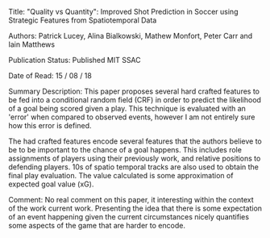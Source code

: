 
Title: "Quality vs Quantity": Improved Shot Prediction in Soccer using Strategic
Features from Spatiotemporal Data

Authors: Patrick Lucey, Alina Bialkowski, Mathew Monfort, Peter Carr and Iain
Matthews 

Publication Status: Published MIT SSAC

Date of Read:  15 / 08 / 18

Summary Description: This paper proposes several hard crafted features to be
fed into a  conditional random field (CRF) in order to predict the likelihood of
a goal being scored given a play. This technique is evaluated with an 'error'
when compared to observed events, however I am not entirely sure how this error
is defined.

 The had crafted features encode several features that the authors believe to be
to be important to the chance of a goal happens. This includes role assignments
of players using their previously work, and relative positions to defending
players. 10s of spatio temporal tracks are also used to obtain the final play
evaluation.  The value calculated is some approximation of expected goal value
(xG). 

Comment: No real comment on this paper, it interesting within the context of the
work current work. Presenting the idea that there is some expectation of an
event happening given the current circumstances nicely quantifies some aspects
of the game that are harder to encode. 
